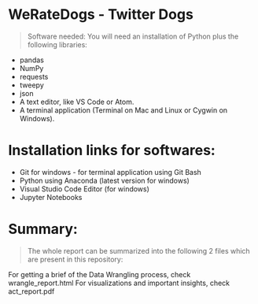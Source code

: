 # WeRateDogs - Twitter Dogs

>Software needed:
You will need an installation of Python
plus the following libraries:

* pandas
* NumPy
* requests
* tweepy
* json
* A text editor, like VS Code or Atom.
* A terminal application (Terminal on Mac and Linux or Cygwin on Windows).

# Installation links for softwares:
* Git for windows - for terminal application using Git Bash
* Python using Anaconda (latest version for windows)
* Visual Studio Code Editor (for windows)
* Jupyter Notebooks 

# Summary:
>The whole report can be summarized into the following 2 files which are present in this repository:

For getting a brief of the Data Wrangling process, check wrangle_report.html
For visualizations and important insights, check act_report.pdf
